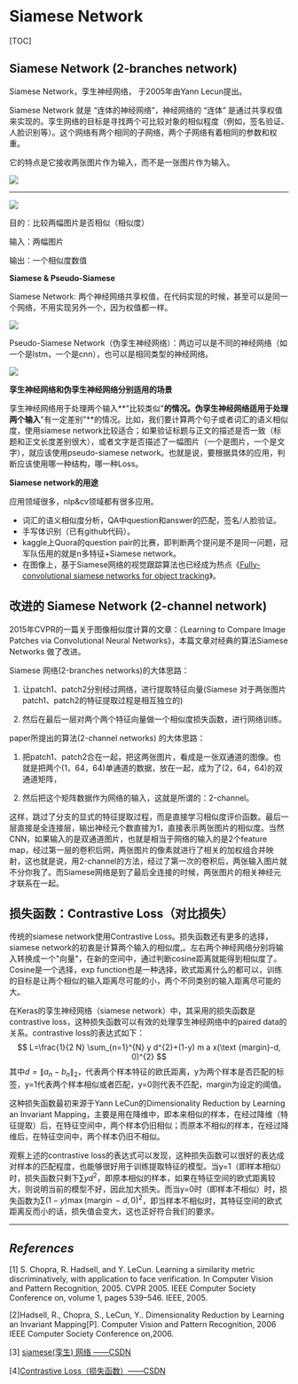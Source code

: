 # Siamese Network

[TOC]

## Siamese Network (2-branches network)

Siamese Network，孪生神经网络， 于2005年由Yann Lecun提出。

Siamese Network 就是 “连体的神经网络”，神经网络的 “连体” 是通过共享权值来实现的。孪生网络的目标是寻找两个可比较对象的相似程度（例如，签名验证、人脸识别等）。这个网络有两个相同的子网络，两个子网络有着相同的参数和权重。

它的特点是它接收两张图片作为输入，而不是一张图片作为输入。

![](http://img.cdn.leonwang.top/sianet.png)

---

![](http://img.cdn.leonwang.top/decisionnet.png)

目的：比较两幅图片是否相似（相似度）

输入：两幅图片

输出：一个相似度数值

**Siamese & Pseudo-Siamese**

Siamese Network: 两个神经网络共享权值，在代码实现的时候，甚至可以是同一个网络，不用实现另外一个，因为权值都一样。

![](http://img.cdn.leonwang.top/Xnip2019-07-21_10-39-10.jpg)



Pseudo-Siamese Network（伪孪生神经网络）：两边可以是不同的神经网络（如一个是lstm，一个是cnn），也可以是相同类型的神经网络。

![](http://img.cdn.leonwang.top/Xnip2019-07-21_10-42-34.jpg)

**孪生神经网络和伪孪生神经网络分别适用的场景**

孪生神经网络用于处理两个输入**"比较类似"**的情况。伪孪生神经网络适用于处理两个输入**"有一定差别"**的情况。比如，我们要计算两个句子或者词汇的语义相似度，使用siamese network比较适合；如果验证标题与正文的描述是否一致（标题和正文长度差别很大），或者文字是否描述了一幅图片（一个是图片，一个是文字），就应该使用pseudo-siamese network。也就是说，要根据具体的应用，判断应该使用哪一种结构，哪一种Loss。

**Siamese network的用途**

应用领域很多，nlp&cv领域都有很多应用。

- 词汇的语义相似度分析，QA中question和answer的匹配，签名/人脸验证。
- 手写体识别（已有github代码）。
- kaggle上Quora的question pair的比赛，即判断两个提问是不是同一问题，冠军队伍用的就是n多特征+Siamese network。
- 在图像上，基于Siamese网络的视觉跟踪算法也已经成为热点《[Fully-convolutional siamese networks for object tracking](https://link.springer.com/chapter/10.1007/978-3-319-48881-3_56)》。



## 改进的 Siamese Network (2-channel network)

2015年CVPR的一篇关于图像相似度计算的文章：《Learning to Compare Image Patches via Convolutional Neural Networks》，本篇文章对经典的算法Siamese Networks 做了改进。



Siamese 网络(2-branches networks)的大体思路：

1. 让patch1、patch2分别经过网络，进行提取特征向量(Siamese 对于两张图片patch1、patch2的特征提取过程是相互独立的)

2. 然后在最后一层对两个两个特征向量做一个相似度损失函数，进行网络训练。



paper所提出的算法(2-channel networks) 的大体思路：

1. 把patch1、patch2合在一起，把这两张图片，看成是一张双通道的图像。也就是把两个(1，64，64)单通道的数据，放在一起，成为了(2，64，64)的双通道矩阵，

2. 然后把这个矩阵数据作为网络的输入，这就是所谓的：2-channel。



这样，跳过了分支的显式的特征提取过程，而是直接学习相似度评价函数。最后一层直接是全连接层，输出神经元个数直接为1，直接表示两张图片的相似度。当然CNN，如果输入的是双通道图片，也就是相当于网络的输入的是2个feature map，经过第一层的卷积后网，两张图片的像素就进行了相关的加权组合并映射，这也就是说，用2-channel的方法，经过了第一次的卷积后，两张输入图片就不分你我了。而Siamese网络是到了最后全连接的时候，两张图片的相关神经元才联系在一起。



## 损失函数：Contrastive Loss（对比损失）

传统的siamese network使用Contrastive Loss。损失函数还有更多的选择，siamese network的初衷是计算两个输入的相似度,。左右两个神经网络分别将输入转换成一个"向量"，在新的空间中，通过判断cosine距离就能得到相似度了。Cosine是一个选择，exp function也是一种选择，欧式距离什么的都可以，训练的目标是让两个相似的输入距离尽可能的小，两个不同类别的输入距离尽可能的大。

在Keras的孪生神经网络（siamese network）中，其采用的损失函数是contrastive loss，这种损失函数可以有效的处理孪生神经网络中的paired data的关系。contrastive loss的表达式如下： 
$$
L=\frac{1}{2 N} \sum_{n=1}^{N} y d^{2}+(1-y) m a x(\text {margin}-d, 0)^{2}
$$
其中$d=\left\|a_{n}-b_{n}\right\|_{2}$，代表两个样本特征的欧氏距离，y为两个样本是否匹配的标签，y=1代表两个样本相似或者匹配，y=0则代表不匹配，margin为设定的阈值。

这种损失函数最初来源于Yann LeCun的Dimensionality Reduction by Learning an Invariant Mapping，主要是用在降维中，即本来相似的样本，在经过降维（特征提取）后，在特征空间中，两个样本仍旧相似；而原本不相似的样本，在经过降维后，在特征空间中，两个样本仍旧不相似。

观察上述的contrastive loss的表达式可以发现，这种损失函数可以很好的表达成对样本的匹配程度，也能够很好用于训练提取特征的模型。当y=1（即样本相似）时，损失函数只剩下$\sum y d^{2}$，即原本相似的样本，如果在特征空间的欧式距离较大，则说明当前的模型不好，因此加大损失。而当y=0时（即样本不相似）时，损失函数为$\sum(1-y) \max (\operatorname{margin}-d, 0)^{2}$，即当样本不相似时，其特征空间的欧式距离反而小的话，损失值会变大，这也正好符合我们的要求。



---------------------
## *References*

[1] S. Chopra, R. Hadsell, and Y. LeCun. Learning a similarity metric discriminatively, with application to face verification. In Computer Vision and Pattern Recognition, 2005. CVPR 2005. IEEE Computer Society Conference on, volume 1, pages 539–546. IEEE, 2005. 

[2]Hadsell, R., Chopra, S., LeCun, Y.. Dimensionality Reduction by Learning an Invariant Mapping[P]. Computer Vision and Pattern Recognition, 2006 IEEE Computer Society Conference on,2006.

[3] [siamese(孪生) 网络 ——CSDN](https://blog.csdn.net/qq_15192373/article/details/78404761 )

\[4][Contrastive Loss（损失函数）——CSDN](https://blog.csdn.net/autocyz/article/details/53149760)